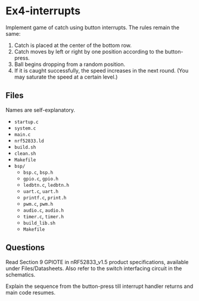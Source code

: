 # Ex4-interrupts

Implement game of catch using button interrupts.
The rules remain the same:

1. Catch is placed at the center of the bottom row.
1. Catch moves by left or right by one position according to the button-press.
1. Ball begins dropping from a random position.
1. If it is caught successfully, the speed increases in the next round.
(You may saturate the speed at a certain level.)

## Files

Names are self-explanatory.

- `startup.c`
- `system.c`
- `main.c`
- `nrf52833.ld`
- `build.sh`
- `clean.sh`
- `Makefile`
- `bsp/`
  - `bsp.c`, `bsp.h`
  - `gpio.c`, `gpio.h`
  - `ledbtn.c`, `ledbtn.h`
  - `uart.c`, `uart.h`
  - `printf.c`, `print.h`
  - `pwm.c`, `pwm.h`
  - `audio.c`, `audio.h`
  - `timer.c`, `timer.h`
  - `build_lib.sh`
  - `Makefile`

## Questions

Read Section 9 GPIOTE in nRF52833_v1.5 product specifications, available under Files/Datasheets.
Also refer to the switch interfacing circuit in the schematics.

Explain the sequence from the button-press till interrupt handler returns and main code resumes.
